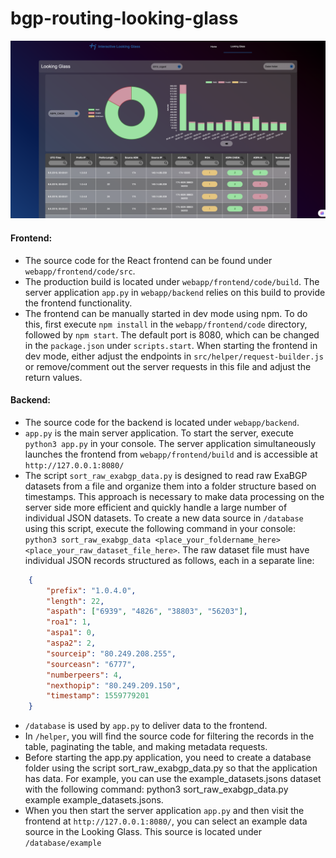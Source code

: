 # bgp-routing-looking-glass

<img src="Screenshot.png">

#### Frontend:

- The source code for the React frontend can be found under `webapp/frontend/code/src`.
- The production build is located under `webapp/frontend/code/build`. The server application `app.py` in `webapp/backend` relies on this build to provide the frontend functionality.
- The frontend can be manually started in dev mode using npm. To do this, first execute `npm install` in the `webapp/frontend/code` directory, followed by `npm start`. The default port is 8080, which can be changed in the `package.json` under `scripts.start`. When starting the frontend in dev mode, either adjust the endpoints in `src/helper/request-builder.js` or remove/comment out the server requests in this file and adjust the return values.

#### Backend:

- The source code for the backend is located under `webapp/backend`.
- `app.py` is the main server application. To start the server, execute `python3 app.py` in your console. The server application simultaneously launches the frontend from `webapp/frontend/build` and is accessible at `http://127.0.0.1:8080/`
- The script `sort_raw_exabgp_data.py` is designed to read raw ExaBGP datasets from a file and organize them into a folder structure based on timestamps. This approach is necessary to make data processing on the server side more efficient and quickly handle a large number of individual JSON datasets. To create a new data source in `/database` using this script, execute the following command in your console: `python3 sort_raw_exabgp_data <place_your_foldername_here> <place_your_raw_dataset_file_here>`. The raw dataset file must have individual JSON records structured as follows, each in a separate line:

```JSON
	{
		"prefix": "1.0.4.0",
		"length": 22,
		"aspath": ["6939", "4826", "38803", "56203"],
		"roa1": 1,
		"aspa1": 0,
		"aspa2": 2,
		"sourceip": "80.249.208.255",
		"sourceasn": "6777",
		"numberpeers": 4,
		"nexthopip": "80.249.209.150",
		"timestamp": 1559779201
	}
```

- `/database` is used by `app.py` to deliver data to the frontend.
- In `/helper`, you will find the source code for filtering the records in the table, paginating the table, and making metadata requests.
- Before starting the app.py application, you need to create a database folder using the script sort_raw_exabgp_data.py so that the application has data. For example, you can use the example_datasets.jsons dataset with the following command: python3 sort_raw_exabgp_data.py example example_datasets.jsons.
- When you then start the server application `app.py` and then visit the frontend at `http://127.0.0.1:8080/`, you can select an example data source in the Looking Glass. This source is located under `/database/example`
